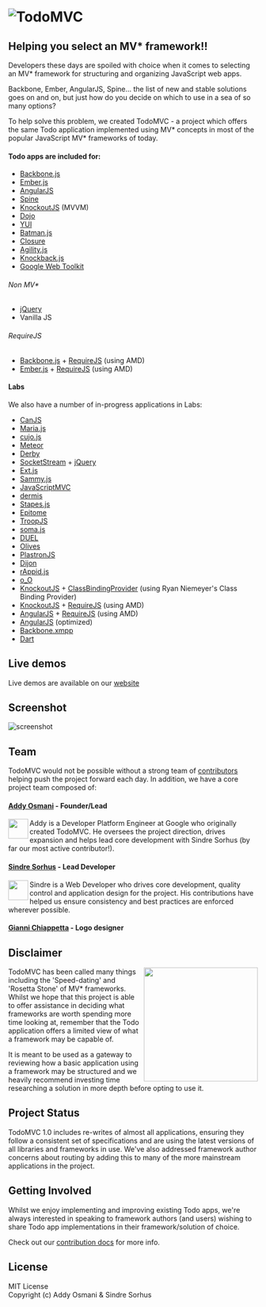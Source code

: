 # ![TodoMVC](https://raw.github.com/addyosmani/todomvc/gh-pages/media/logo.png)

## Helping you select an MV\* framework!!


Developers these days are spoiled with choice when it comes to selecting an MV\* framework for structuring and organizing JavaScript web apps.

Backbone, Ember, AngularJS, Spine... the list of new and stable solutions goes on and on, but just how do you decide on which to use in a sea of so many options?

To help solve this problem, we created TodoMVC - a project which offers the same Todo application implemented using MV* concepts in most of the popular JavaScript MV\* frameworks of today.


#### Todo apps are included for:

- [Backbone.js](http://documentcloud.github.com/backbone)
- [Ember.js](http://emberjs.com)
- [AngularJS](http://angularjs.org)
- [Spine](http://spinejs.com)
- [KnockoutJS](http://knockoutjs.com) (MVVM)
- [Dojo](http://dojotoolkit.org)
- [YUI](http://yuilibrary.com)
- [Batman.js](http://batmanjs.org)
- [Closure](http://code.google.com/closure/library/)
- [Agility.js](http://agilityjs.com)
- [Knockback.js](http://kmalakoff.github.com/knockback)
- [Google Web Toolkit](https://developers.google.com/web-toolkit/)


###### Non MV*

- [jQuery](http://jquery.com)
- Vanilla JS

###### RequireJS

- [Backbone.js](http://documentcloud.github.com/backbone) + [RequireJS](http://requirejs.org) (using AMD)
- [Ember.js](http://emberjs.com) + [RequireJS](http://requirejs.org) (using AMD)


#### Labs

We also have a number of in-progress applications in Labs:

- [CanJS](http://canjs.us)
- [Maria.js](https://github.com/petermichaux/maria)
- [cujo.js](http://cujojs.github.com)
- [Meteor](http://meteor.com)
- [Derby](http://derbyjs.com)
- [SocketStream](http://www.socketstream.org) + [jQuery](http://jquery.com)
- [Ext.js](http://www.sencha.com/products/extjs)
- [Sammy.js](http://sammyjs.org)
- [JavaScriptMVC](http://javascriptmvc.com)
- [dermis](https://github.com/wearefractal/dermis)
- [Stapes.js](http://hay.github.com/stapes)
- [Epitome](http://dimitarchristoff.github.com/Epitome)
- [TroopJS](https://github.com/troopjs)
- [soma.js](http://somajs.github.com/somajs)
- [DUEL](https://bitbucket.org/mckamey/duel/wiki/Home)
- [Olives](https://github.com/flams/olives)
- [PlastronJS](https://github.com/rhysbrettbowen/PlastronJS)
- [Dijon](https://github.com/creynders/dijon-framework)
- [rAppid.js](http://www.rappidjs.com)
- [o_O](http://weepy.github.com/o_O)
- [KnockoutJS](http://knockoutjs.com) + [ClassBindingProvider](https://github.com/rniemeyer/knockout-classBindingProvider) (using Ryan Niemeyer's Class Binding Provider)
- [KnockoutJS](http://knockoutjs.com) + [RequireJS](http://requirejs.org) (using AMD)
- [AngularJS](http://angularjs.org) + [RequireJS](http://requirejs.org) (using AMD)
- [AngularJS](http://angularjs.org) (optimized)
- [Backbone.xmpp](https://github.com/ggozad/Backbone.xmpp)
- [Dart](http://dartlang.org)


## Live demos

Live demos are available on our [website](http://todomvc.com)


## Screenshot

![screenshot](https://raw.github.com/addyosmani/todomvc/gh-pages/screenshot.png)


## Team

TodoMVC would not be possible without a strong team of [contributors](https://github.com/addyosmani/todomvc/contributors) helping push the project forward each day. In addition, we have a core project team composed of:

#### [Addy Osmani](http://github.com/addyosmani) - Founder/Lead

<img align="left" width="40" height="40" src="http://www.gravatar.com/avatar/96270e4c3e5e9806cf7245475c00b275.png?s=40">
Addy is a Developer Platform Engineer at Google who originally created TodoMVC. He oversees the project direction, drives expansion and helps lead core development with Sindre Sorhus (by far our most active contributor!).

#### [Sindre Sorhus](https://github.com/sindresorhus) - Lead Developer

<img align="left" width="40" height="40" src="http://www.gravatar.com/avatar/d36a92237c75c5337c17b60d90686bf9.png?s=40">
Sindre is a Web Developer who drives core development, quality control and application design for the project. His contributions have helped us ensure consistency and best practices are enforced wherever possible.

#### [Gianni Chiappetta](https://github.com/gf3) - Logo designer


## Disclaimer

<img align="right" width="230" height="230" src="https://raw.github.com/addyosmani/todomvc/gh-pages/media/icon-small.png">

TodoMVC has been called many things including the 'Speed-dating' and 'Rosetta Stone' of MV* frameworks. Whilst we hope that this project is able to offer assistance in deciding what frameworks are worth spending more time looking at, remember that the Todo application offers a limited view of what a framework may be capable of.

It is meant to be used as a gateway to reviewing how a basic application using a framework may be structured and we heavily recommend investing time researching a solution in more depth before opting to use it.


## Project Status

TodoMVC 1.0 includes re-writes of almost all applications, ensuring they follow a consistent set of specifications and are using the latest versions of all libraries and frameworks in use. We've also addressed framework author concerns about routing by adding this to many of the more mainstream applications in the project.


## Getting Involved

Whilst we enjoy implementing and improving existing Todo apps, we're always interested in speaking to framework authors (and users) wishing to share Todo app implementations in their framework/solution of choice.

Check out our [contribution docs](todomvc/blob/gh-pages/contributing.md) for more info.


## License

MIT License  
Copyright (c) Addy Osmani & Sindre Sorhus
